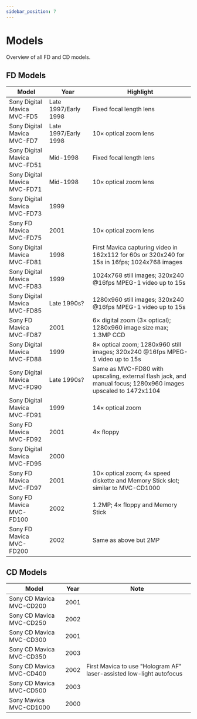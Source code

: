 ```yaml
---
sidebar_position: 7
---
```


# Models

Overview of all FD and CD models.

## FD Models

| Model                        | Year                 | Highlight                                                                                                     |
| ---------------------------- | -------------------- | ------------------------------------------------------------------------------------------------------------- |
| Sony Digital Mavica MVC-FD5  | Late 1997/Early 1998 | Fixed focal length lens                                                                                       |
| Sony Digital Mavica MVC-FD7  | Late 1997/Early 1998 | 10× optical zoom lens                                                                                         |
| Sony Digital Mavica MVC-FD51 | Mid-1998             | Fixed focal length lens                                                                                       |
| Sony Digital Mavica MVC-FD71 | Mid-1998             | 10× optical zoom lens                                                                                         |
| Sony Digital Mavica MVC-FD73 | 1999                 |                                                                                                               |
| Sony FD Mavica MVC-FD75      | 2001                 | 10× optical zoom lens                                                                                         |
| Sony Digital Mavica MVC-FD81 | 1998                 | First Mavica capturing video in 162x112 for 60s or 320x240 for 15s in 16fps; 1024x768 images                  |
| Sony Digital Mavica MVC-FD83 | 1999                 | 1024x768 still images; 320x240 @16fps MPEG-1 video up to 15s                                                  |
| Sony Digital Mavica MVC-FD85 | Late 1990s?          | 1280x960 still images; 320x240 @16fps MPEG-1 video up to 15s                                                  |
| Sony FD Mavica MVC-FD87      | 2001                 | 6× digital zoom (3× optical); 1280x960 image size max; 1.3MP CCD                                              |
| Sony Digital Mavica MVC-FD88 | 1999                 | 8× optical zoom; 1280x960 still images; 320x240 @16fps MPEG-1 video up to 15s                                 |
| Sony Digital Mavica MVC-FD90 | Late 1990s?          | Same as MVC-FD80 with upscaling, external flash jack, and manual focus; 1280x960 images upscaled to 1472x1104 |
| Sony Digital Mavica MVC-FD91 | 1999                 | 14× optical zoom                                                                                              |
| Sony FD Mavica MVC-FD92      | 2001                 | 4× floppy                                                                                                     |
| Sony Digital Mavica MVC-FD95 | 2000                 |                                                                                                               |
| Sony FD Mavica MVC-FD97      | 2001                 | 10× optical zoom; 4× speed diskette and Memory Stick slot; similar to MVC-CD1000                              |
| Sony FD Mavica MVC-FD100     | 2002                 | 1.2MP; 4× floppy and Memory Stick                                                                             |
| Sony FD Mavica MVC-FD200     | 2002                 | Same as above but 2MP                                                                                         |

## CD Models

| Model                    | Year | Note                                                                 |
| ------------------------ | ---- | -------------------------------------------------------------------- |
| Sony CD Mavica MVC-CD200 | 2001 |                                                                      |
| Sony CD Mavica MVC-CD250 | 2002 |                                                                      |
| Sony CD Mavica MVC-CD300 | 2001 |                                                                      |
| Sony CD Mavica MVC-CD350 | 2003 |                                                                      |
| Sony CD Mavica MVC-CD400 | 2002 | First Mavica to use "Hologram AF" laser-assisted low-light autofocus |
| Sony CD Mavica MVC-CD500 | 2003 |                                                                      |
| Sony Mavica MVC-CD1000   | 2000 |                                                                      |